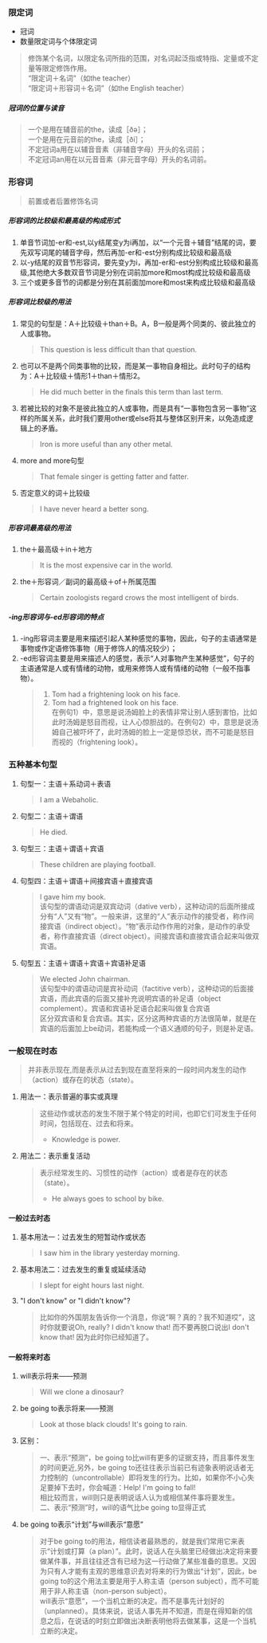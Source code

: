 ### 限定词
- 冠词
- 数量限定词与个体限定词
> 修饰某个名词，以限定名词所指的范围，对名词起泛指或特指、定量或不定量等限定修饰作用。  
“限定词＋名词”（如the teacher）  
“限定词＋形容词＋名词”（如the English teacher）  
##### 冠词的位置与读音
> 一个是用在辅音前的the，读成［ðə］；  
一个是用在元音前的the，读成［ði］；  
不定冠词a用在以辅音音素（非辅音字母）开头的名词前；  
不定冠词an用在以元音音素（非元音字母）开头的名词前。  


### 形容词
> 前置或者后置修饰名词  

##### 形容词的比较级和最高级的构成形式
1. 单音节词加-er和-est,以y结尾变y为i再加，以“一个元音＋辅音”结尾的词，要先双写词尾的辅音字母，然后再加-er和-est分别构成比较级和最高级  
2. 以-y结尾的双音节形容词，要先变y为i，再加-er和-est分别构成比较级和最高级,其他绝大多数双音节词是分别在词前加more和most构成比较级和最高级  
3. 三个或更多音节的词都是分别在其前面加more和most来构成比较级和最高级  

##### 形容词比较级的用法
1. 常见的句型是：A＋比较级＋than＋B。A，B一般是两个同类的、彼此独立的人或事物。
    > This question is less difficult than that question.
2. 也可以不是两个同类事物的比较，而是某一事物自身相比。此时句子的结构为：A＋比较级＋情形1＋than＋情形2。
    > He did much better in the finals this term than last term. 
3. 若被比较的对象不是彼此独立的人或事物，而是具有“一事物包含另一事物”这样的所属关系，此时我们要用other或else将其与整体区别开来，以免造成逻辑上的矛盾。
    > Iron is more useful than any other metal.
4. more and more句型
    > That female singer is getting fatter and fatter.
5. 否定意义的词＋比较级
    > I have never heard a better song.

##### 形容词最高级的用法
1. the＋最高级＋in＋地方
    > It is the most expensive car in the world.
2. the＋形容词／副词的最高级＋of＋所属范围
    > Certain zoologists regard crows the most intelligent of birds.

##### -ing形容词与-ed形容词的特点

1. -ing形容词主要是用来描述引起人某种感觉的事物，因此，句子的主语通常是事物或作定语修饰事物（用于修饰人的情况较少）；
2. -ed形容词主要是用来描述人的感觉，表示“人对事物产生某种感觉”，句子的主语通常是人或有情绪的动物，或用来修饰人或有情绪的动物（一般不指事物）。
    > 1. Tom had a frightening look on his face.
    > 2. Tom had a frightened look on his face.  
    > 在例句1）中，意思是说汤姆脸上的表情非常让别人感到害怕，比如此时汤姆是怒目而视，让人心惊胆战的。在例句2）中，意思是说汤姆自己被吓坏了，此时汤姆的脸上一定是惊恐状，而不可能是怒目而视的（frightening look）。


### 五种基本句型

1. 句型一：主语＋系动词＋表语
    > I am a Webaholic.
2. 句型二：主语＋谓语
    > He died.
3. 句型三：主语＋谓语＋宾语
    > These children are playing football.
4. 句型四：主语＋谓语＋间接宾语＋直接宾语
    > l gave him my book.  
    > 该句型的谓语动词是双宾动词（dative verb），这种动词的后面所接成分有“人”又有“物”。一般来讲，这里的“人”表示动作的接受者，称作间接宾语（indirect object）。“物”表示动作作用的对象，是动作的承受者，称作直接宾语（direct object）。间接宾语和直接宾语合起来叫做双宾语。
5. 句型五：主语＋谓语＋宾语＋宾语补足语
    > We elected John chairman.   
    > 该句型中的谓语动词是宾补动词（factitive verb），这种动词的后面接宾语，而此宾语的后面又接补充说明宾语的补足语（object complement）。宾语和宾语补足语合起来叫做复合宾语  
    > 区分双宾语和复合宾语。其实，区分这两种宾语的方法很简单，就是在宾语的后面加上be动词，若能构成一个语义通顺的句子，则是补足语。

### 一般现在时态  

> 并非表示现在,而是表示从过去到现在直至将来的一段时间内发生的动作（action）或存在的状态（state）。

1. 用法一：表示普遍的事实或真理
    > 这些动作或状态的发生不限于某个特定的时间，也即它们可发生于任何时间，包括现在、过去和将来。  
    > - Knowledge is power.
2. 用法二：表示重复活动
    > 表示经常发生的、习惯性的动作（action）或者是存在的状态（state）。
    > - He always goes to school by bike.

#### 一般过去时态
1. 基本用法一：过去发生的短暂动作或状态
    >  I saw him in the library yesterday morning. 
2. 基本用法二：过去发生的重复或延续活动
    > I slept for eight hours last night.
3. "I don't know" or "I didn't know"?
    > 比如你的外国朋友告诉你一个消息，你说“啊？真的？我不知道哎”，这时你就要说Oh, really? I didn't know that! 而不要再脱口说出I don't know that! 因为此时你已经知道了。

#### 一般将来时态
1. will表示将来——预测
    > Will we clone a dinosaur? 
2. be going to表示将来——预测
    > Look at those black clouds! It's going to rain.  
3. 区别：
    > 一、表示“预测”，be going to比will有更多的证据支持，而且事件发生的时间更近,另外，be going to还往往表示当前已有迹象表明说话者无力控制的（uncontrollable）即将发生的行为。比如，如果你不小心失足要掉下去时，你会喊道：Help! I'm going to fall!  
    相比较而言，will则只是表明说话人认为或相信某件事将要发生。  
    > 二、表示“预测”时，will的语气比be going to显得正式
4. be going to表示“计划”与will表示“意愿”
    > 对于be going to的用法，相信读者最熟悉的，就是我们常用它来表示“计划或打算（a plan）”。此时，说话人在头脑里已经做出决定将来要做某件事，并且往往还含有已经为这一行动做了某些准备的意思。又因为只有人才能有主观的思维意识去对将来的行为做出“计划”，因此，be going to的这个用法主要是用于人称主语（person subject），而不可能用于非人称主语（non-person subject）。     
    > will表示“意愿”，一个当机立断的决定。而不是事先计划好的（unplanned）。具体来说，说话人事先并不知道，而是在得知新的信息之后，在说话的时刻立即做出决断表明他将去做某事，这是一个当机立断的决定。